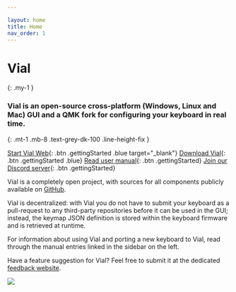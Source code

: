 ```yaml
---

layout: home
title: Home
nav_order: 1
---
```


# Vial
{: .my-1 }
### **Vial is an open-source cross-platform (Windows, Linux and Mac) GUI and a QMK fork for configuring your keyboard in real time.**
{: .mt-1 .mb-8 .text-grey-dk-100 .line-height-fix }

[Start Vial Web](https://vial.rocks/){: .btn .gettingStarted .blue target="_blank"}
[Download Vial](/download){: .btn .gettingStarted .blue}
[Read user manual](/manual/){: .btn .gettingStarted}
[Join our Discord server](https://discord.gg/zNKEUXTKwF){: .btn .gettingStarted}


Vial is a completely open project, with sources for all components publicly available on [GitHub](https://github.com/vial-kb).

Vial is decentralized: with Vial you do not have to submit your keyboard as a pull-request to any third-party repositories before it can be used in the GUI; instead, the keymap JSON definition is stored within the keyboard firmware and is retrieved at runtime.

For information about using Vial and porting a new keyboard to Vial, read through the manual entries linked in the sidebar on the left.

Have a feature suggestion for Vial? Feel free to submit it at the dedicated [feedback website](https://feedback.vial.today/).

![](img/vial-win-1.png)
